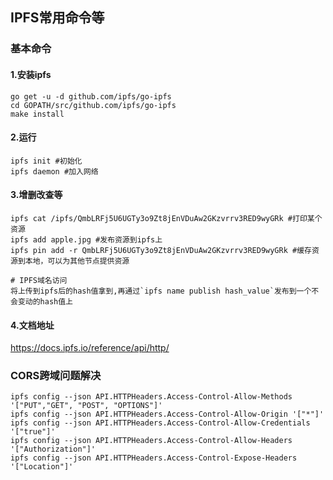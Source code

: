 ## IPFS常用命令等

### 基本命令

#### 1.安装ipfs
```shell
go get -u -d github.com/ipfs/go-ipfs
cd GOPATH/src/github.com/ipfs/go-ipfs
make install
```

#### 2.运行
```shell
ipfs init #初始化
ipfs daemon #加入网络
```

#### 3.增删改查等
```shell
ipfs cat /ipfs/QmbLRFj5U6UGTy3o9Zt8jEnVDuAw2GKzvrrv3RED9wyGRk #打印某个资源
ipfs add apple.jpg #发布资源到ipfs上
ipfs pin add -r QmbLRFj5U6UGTy3o9Zt8jEnVDuAw2GKzvrrv3RED9wyGRk #缓存资源到本地，可以为其他节点提供资源

# IPFS域名访问
将上传到ipfs后的hash值拿到,再通过`ipfs name publish hash_value`发布到一个不会变动的hash值上
```

#### 4.文档地址
https://docs.ipfs.io/reference/api/http/


### CORS跨域问题解决
```shell
ipfs config --json API.HTTPHeaders.Access-Control-Allow-Methods '["PUT","GET", "POST", "OPTIONS"]'
ipfs config --json API.HTTPHeaders.Access-Control-Allow-Origin '["*"]'
ipfs config --json API.HTTPHeaders.Access-Control-Allow-Credentials '["true"]'
ipfs config --json API.HTTPHeaders.Access-Control-Allow-Headers '["Authorization"]'
ipfs config --json API.HTTPHeaders.Access-Control-Expose-Headers '["Location"]'
```